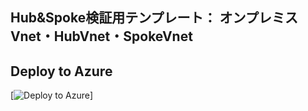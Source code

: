## Hub&Spoke検証用テンプレート： オンプレミスVnet・HubVnet・SpokeVnet

## Deploy to Azure
[![Deploy to Azure](https://aka.ms/deploytoazurebutton)]
